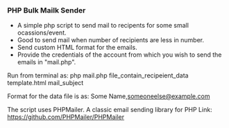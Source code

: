 ### PHP Bulk Mailk Sender

* A simple php script to send mail to recipents for some small ocassions/event.
* Good to send mail when number of recipients are less in number.
* Send custom HTML format for the emails.
* Provide the credentials of the account from which you wish to send the emails in "mail.php".

Run from terminal as:
php mail.php file_contain_recipeient_data template.html mail_subject

Format for the data file is as:
Some Name,someoneelse@example.com

The script uses PHPMailer. A classic email sending library for PHP 
Link: https://github.com/PHPMailer/PHPMailer